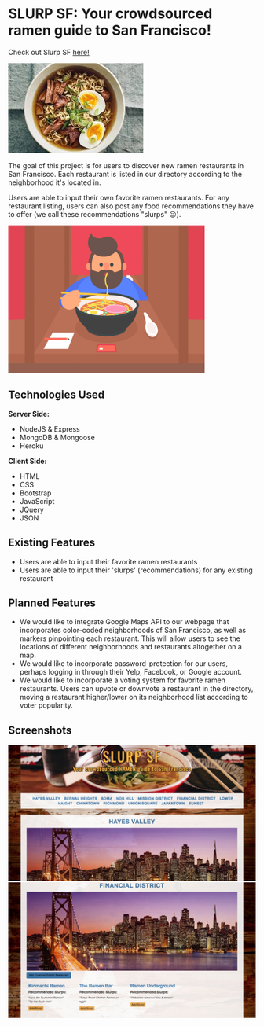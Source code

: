 # SLURP SF: Your crowdsourced ramen guide to San Francisco!

Check out Slurp SF [here!](https://slurp-sf.herokuapp.com/)

<img src="public/images/ramen.jpg">

The goal of this project is for users to discover new ramen restaurants in San Francisco. Each restaurant is listed in our directory according to the neighborhood it's located in.

Users are able to input their own favorite ramen restaurants. For any restaurant listing, users can also post any food recommendations they have to offer (we call these recommendations "slurps" :wink:).

<img src="/public/images/ramen-loop.gif" height="300">

## Technologies Used

**Server Side:**
- NodeJS & Express
- MongoDB & Mongoose
- Heroku

**Client Side:**
- HTML
- CSS
- Bootstrap
- JavaScript
- JQuery
- JSON

## Existing Features

- Users are able to input their favorite ramen restaurants
- Users are able to input their 'slurps' (recommendations) for any existing restaurant

## Planned Features
- We would like to integrate Google Maps API to our webpage that incorporates color-coded neighborhoods of San Francisco, as well as markers pinpointing each restaurant. This will allow users to see the locations of different neighborhoods and restaurants altogether on a map.
- We would like to incorporate password-protection for our users, perhaps logging in through their Yelp, Facebook, or Google account.
- We would like to incorporate a voting system for favorite ramen restaurants. Users can upvote or downvote a restaurant in the directory, moving a restaurant higher/lower on its neighborhood list according to voter popularity.

## Screenshots
<img src="public/images/main-page.jpg" width="600">
<img src="public/images/financial-ss.jpg" width="600">
